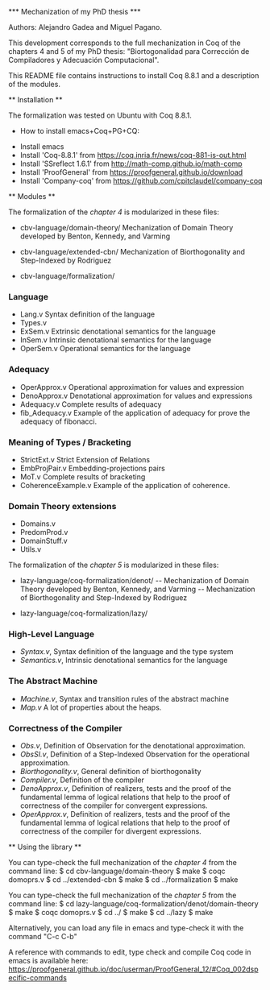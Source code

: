 
*** Mechanization of my PhD thesis ***

Authors: Alejandro Gadea and Miguel Pagano.

This development corresponds to the full mechanization in Coq of the chapters 4
and 5 of my PhD thesis: "Biortogonalidad para Corrección de Compiladores y
Adecuación Computacional".

This README file contains instructions to install Coq 8.8.1 and a description
of the modules.

** Installation **

The formalization was tested on Ubuntu with Coq 8.8.1.

* How to install emacs+Coq+PG+CQ:

- Install emacs
- Install 'Coq-8.8.1'       from https://coq.inria.fr/news/coq-881-is-out.html
- Install 'SSreflect 1.6.1' from http://math-comp.github.io/math-comp
- Install 'ProofGeneral'    from https://proofgeneral.github.io/download
- Install 'Company-coq'     from https://github.com/cpitclaudel/company-coq

** Modules **

The formalization of the *chapter 4* is modularized in these files:

- cbv-language/domain-theory/
  Mechanization of Domain Theory developed by Benton, Kennedy, and Varming
- cbv-language/extended-cbn/
  Mechanization of Biorthogonality and Step-Indexed by Rodriguez

- cbv-language/formalization/
### Language ###
- Lang.v
   Syntax definition of the language
- Types.v
- ExSem.v
   Extrinsic denotational semantics for the language
- InSem.v
   Intrinsic denotational semantics for the language
- OperSem.v
   Operational semantics for the language

### Adequacy ###
- OperApprox.v
   Operational approximation for values and expression
- DenoApprox.v
   Denotational approximation for values and expressions   
- Adequacy.v
   Complete results of adequacy
- fib_Adequacy.v
   Example of the application of adequacy for prove the
   adequacy of fibonacci.

### Meaning of Types / Bracketing ###
- StrictExt.v
   Strict Extension of Relations
- EmbProjPair.v
   Embedding-projections pairs
- MoT.v
   Complete results of bracketing
- CoherenceExample.v
   Example of the application of coherence.

### Domain Theory extensions ###
- Domains.v
- PredomProd.v
- DomainStuff.v
- Utils.v

The formalization of the *chapter 5* is modularized in these files:

- lazy-language/coq-formalization/denot/
  -- Mechanization of Domain Theory developed by Benton, Kennedy, and Varming
  -- Mechanization of Biorthogonality and Step-Indexed by Rodriguez

- lazy-language/coq-formalization/lazy/
### High-Level Language ###
- *Syntax.v*,
  Syntax definition of the language and the type system
- *Semantics.v*,
  Intrinsic denotational semantics for the language

### The Abstract Machine ###
- *Machine.v*,
  Syntax and transition rules of the abstract machine
- *Map.v*
  A lot of properties about the heaps.

### Correctness of the Compiler ###
- *Obs.v*,
  Definition of Observation for the denotational approximation.
- *ObsSI.v*, 
  Definition of a Step-Indexed Observation for the operational approximation.
- *Biorthogonality.v*,
  General definition of biorthogonality
- *Compiler.v*,
  Definition of the compiler
- *DenoApprox.v*,
  Definition of realizers, tests and the proof of the fundamental lemma of
  logical relations that help to the proof of correctness of the compiler for
  convergent expressions.
- *OperApprox.v*,
  Definition of realizers, tests and the proof of the fundamental lemma of
  logical relations that help to the proof of correctness of the compiler for
  divergent expressions.
  
** Using the library **

You can type-check the full mechanization of the *chapter 4* from the command
line:
    $ cd cbv-language/domain-theory
    $ make
    $ coqc domoprs.v
    $ cd ../extended-cbn
    $ make
    $ cd ../formalization
    $ make

You can type-check the full mechanization of the *chapter 5* from the command
line:
    $ cd lazy-language/coq-formalization/denot/domain-theory
    $ make
    $ coqc domoprs.v
    $ cd ../
    $ make
    $ cd ../lazy
    $ make
    
Alternatively, you can load any file in emacs and type-check it with
the command "C-c C-b"

A reference with commands to edit, type check and compile Coq code in emacs
is available here:
https://proofgeneral.github.io/doc/userman/ProofGeneral_12/#Coq_002dspecific-commands
